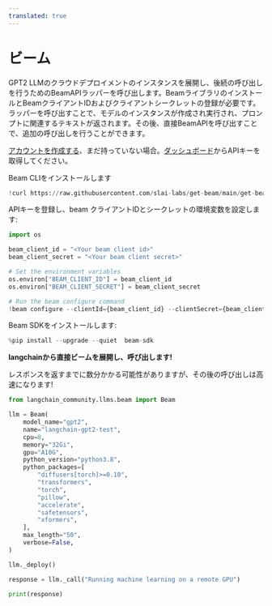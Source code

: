 ```yaml
---
translated: true
---
```


# ビーム

GPT2 LLMのクラウドデプロイメントのインスタンスを展開し、後続の呼び出しを行うためのBeamAPIラッパーを呼び出します。BeamライブラリのインストールとBeamクライアントIDおよびクライアントシークレットの登録が必要です。ラッパーを呼び出すことで、モデルのインスタンスが作成され実行され、プロンプトに関連するテキストが返されます。その後、直接BeamAPIを呼び出すことで、追加の呼び出しを行うことができます。

[アカウントを作成する](https://www.beam.cloud/)、まだ持っていない場合。[ダッシュボード](https://www.beam.cloud/dashboard/settings/api-keys)からAPIキーを取得してください。

Beam CLIをインストールします

```python
!curl https://raw.githubusercontent.com/slai-labs/get-beam/main/get-beam.sh -sSfL | sh
```

APIキーを登録し、beam クライアントIDとシークレットの環境変数を設定します:

```python
import os

beam_client_id = "<Your beam client id>"
beam_client_secret = "<Your beam client secret>"

# Set the environment variables
os.environ["BEAM_CLIENT_ID"] = beam_client_id
os.environ["BEAM_CLIENT_SECRET"] = beam_client_secret

# Run the beam configure command
!beam configure --clientId={beam_client_id} --clientSecret={beam_client_secret}
```

Beam SDKをインストールします:

```python
%pip install --upgrade --quiet  beam-sdk
```

**langchainから直接ビームを展開し、呼び出します!**

レスポンスを返すまでに数分かかる可能性がありますが、その後の呼び出しは高速になります!

```python
from langchain_community.llms.beam import Beam

llm = Beam(
    model_name="gpt2",
    name="langchain-gpt2-test",
    cpu=8,
    memory="32Gi",
    gpu="A10G",
    python_version="python3.8",
    python_packages=[
        "diffusers[torch]>=0.10",
        "transformers",
        "torch",
        "pillow",
        "accelerate",
        "safetensors",
        "xformers",
    ],
    max_length="50",
    verbose=False,
)

llm._deploy()

response = llm._call("Running machine learning on a remote GPU")

print(response)
```
